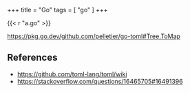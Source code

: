 +++
title = "Go"
tags = [ "go" ]
+++

{{< r "a.go" >}}

https://pkg.go.dev/github.com/pelletier/go-toml#Tree.ToMap

## References

- <https://github.com/toml-lang/toml/wiki>
- <https://stackoverflow.com/questions/16465705#16491396>
